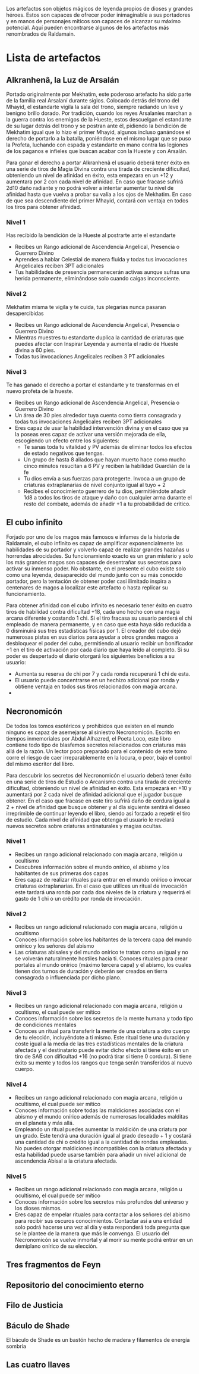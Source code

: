 Los artefactos son objetos mágicos de leyenda propios de dioses y grandes héroes. Estos son capaces de ofrecer poder inimaginable a sus portadores y en manos de personajes míticos son capaces de alcanzar su máximo potencial. Aquí pueden encontrarse algunos de los artefactos más renombrados de Raldamain.

# Lista de artefactos

## Alkranhenâ, la Luz de Arsalán 

Portado originalmente por Mekhatim, este poderoso artefacto ha sido parte de la familia real Arsalaní durante siglos. Colocado detrás del trono del Mhayid, el estandarte vigila la sala del trono, siempre radiando un leve y benigno brillo dorado. Por tradición, cuando los reyes Arsalaníes marchan a la guerra contra los  enemigos de la Hueste, estos descuelgan el estandarte de su lugar detrás del trono y se postran ante él,  pidiendo la bendición de Mekhatim igual que lo hizo el primer Mhayid, algunos incluso ganándose el derecho de portarlo a la batalla, poniéndose en el mismo lugar que se puso la Profeta, luchando con espada y estandarte en mano contra las legiones de los paganos e infieles que buscan acabar con la Hueste y con Arsalán. 

Para ganar el derecho a portar Alkranhenâ el usuario deberá tener éxito en una serie de tiros de Magia Divina contra una tirada de creciente dificultad, obteniendo un nivel de afinidad en éxito, esta empezara en un +12 y aumentara por 2 con cada nivel de afinidad. En caso que fracase sufrirá 2d10 daño radiante y no podrá volver a intentar aumentar tu nivel de afinidad hasta que vuelva a probar su valía a los ojos de Mekhatim. En caso de que sea descendiente del primer Mhayid, contará con ventaja en todos los tiros para obtener afinidad.

### Nivel 1 

Has recibido la bendición de la Hueste al postrarte ante el estandarte 

- Recibes un Rango adicional de Ascendencia Angelical, Presencia o Guerrero Divino 
- Aprendes a hablar Celestial de manera fluida y todas tus invocaciones Angelicales reciben 3PT adicionales 
- Tus habilidades de presencia permanecerán activas aunque sufras una herida permanente, eliminándose solo cuando caigas inconsciente.

### Nivel 2 

Mekhatim misma te vigila y te cuida, tus plegarias nunca pasaran desapercibidas 

- Recibes un Rango adicional de Ascendencia Angelical, Presencia o Guerrero Divino
- Mientras muestres tu estandarte duplica la cantidad de criaturas que puedes afectar con Inspirar Leyenda y aumenta el radio de Hueste divina a 60 pies.
- Todas tus invocaciones Angelicales reciben 3 PT adicionales 

### Nivel 3 

Te has ganado el derecho a portar el estandarte y te transformas en el nuevo profeta de la hueste.

- Recibes un Rango adicional de Ascendencia Angelical, Presencia o Guerrero Divino 
- Un área de 30 pies alrededor tuya cuenta como tierra consagrada y todas tus invocaciones Angelicales reciben 3PT adicionales
- Eres capaz de usar la habilidad intervención divina y en el caso que ya la poseas eres capaz de activar una versión mejorada de ella, escogiendo un efecto entre los siguientes:
  - Te sanas toda tu vitalidad y PV además de eliminar todos los efectos de estado negativos que tengas.  
  - Un grupo de hasta 8 aliados que hayan muerto hace como mucho cinco minutos resucitan a 6 PV y reciben la habilidad Guardián de la fe 
  - Tu dios envía a sus fuerzas para protegerte. Invoca a un grupo de criaturas extraplanarias de nivel conjunto igual al tuyo + 2  
  - Recibes el conocimiento guerrero de tu dios, permitiéndote añadir 1d8 a todos los tiros de ataque y daño con cualquier arma durante el resto del combate, además de añadir +1 a tu probabilidad de critico. 

## El cubo infinito

Forjado por uno de los magos más famosos e infames de la historia de Raldamain, el cubo infinito es capaz de amplificar exponencialmente las habilidades de su portador y volverlo capaz de realizar grandes hazañas u horrendas atrocidades. Su funcionamiento exacto es un gran misterio y solo los más grandes magos son capaces de desentrañar sus secretos para activar su inmenso poder. No obstante, en el presente el cubo existe solo como una leyenda, desaparecido del mundo junto con su más conocido portador, pero la tentación de obtener poder casi ilimitado inspira a centenares de magos a localizar este artefacto o hasta replicar su funcionamiento.

Para obtener afinidad con el cubo infinito es necesario tener éxito en cuatro tiros de habilidad contra dificultad +18, cada uno hecho con una magia arcana diferente y costando 1 chi. Si el tiro fracasa su usuario perderá el chi empleado de manera permanente, y en caso que esta haya sido reducida a 0 disminuirá sus tres estadísticas físicas por 1. El creador del cubo dejó numerosas pistas en sus diarios para ayudar a otros grandes magos a desbloquear el poder del cubo, permitiendo al usuario recibir un bonificador +1 en el tiro de activación por cada diario que haya leído al completo. Si su poder es despertado el diario otorgará los siguientes beneficios a su usuario:

- Aumenta su reserva de chi por 7 y cada ronda recuperará 1 chi de esta.
- El usuario puede concentrarse en un hechizo adicional por ronda y obtiene ventaja en todos sus tiros relacionados con magia arcana.
- 

## Necronomicón

De todos los tomos esotéricos y prohibidos que existen en el mundo ninguno es capaz de asemejarse al siniestro Necronomicón. Escrito en tiempos inmemoriales por Abdul Alhazred, el Poeta Loco, este libro contiene todo tipo de blasfemos secretos relacionados con criaturas más allá de la razón. Un lector poco preparado para el contenido de este tomo corre el riesgo de caer irreparablemente en la locura, o peor, bajo el control del mismo escritor del libro. 

Para descubrir los secretos del Necronomicón el usuario deberá tener éxito en una serie de tiros de Estudio o Arcanismo contra una tirada de creciente dificultad, obteniendo un nivel de afinidad en éxito. Esta empezará en +10 y aumentará por 2 cada nivel de afinidad adicional que el jugador busque obtener. En el caso que fracase en este tiro sufrirá daño de cordura igual a 2 + nivel de afinidad que busque obtener y al día siguiente sentirá el deseo irreprimible de continuar leyendo el libro, siendo así forzado a repetir el tiro de estudio. Cada nivel de afinidad que obtenga el usuario le revelará nuevos secretos sobre criaturas antinaturales y magias ocultas.

### Nivel 1

- Recibes un rango adicional relacionado con magia arcana, religión u ocultismo
- Descubres información sobre el mundo onírico, el abismo y los habitantes de sus primeras dos capas
- Eres capaz de realizar rituales para entrar en el mundo onírico o invocar criaturas extraplanarias. En el caso que utilices un ritual de invocación este tardará una ronda por cada dos niveles de la criatura y requerirá el gasto de 1 chi o un crédito por ronda de invocación. 

### Nivel 2

- Recibes un rango adicional relacionado con magia arcana, religión u ocultismo
- Conoces información sobre los habitantes de la tercera capa del mundo onírico y los señores del abismo
- Las criaturas abisales y del mundo onírico te tratan como un igual y no se volverán naturalmente hostiles hacia ti. Conoces rituales para crear portales al mundo onírico (máximo tercera capa) y el abismo, los cuales tienen dos turnos de duración y deberán ser creados en tierra consagrada o influenciada por dicho plano. 

### Nivel 3

- Recibes un rango adicional relacionado con magia arcana, religión u ocultismo, el cual puede ser mítico
- Conoces información sobre los secretos de la mente humana y todo tipo de condiciones mentales
- Conoces un ritual para transferir la mente de una criatura a otro cuerpo de tu elección, incluyéndote a ti mismo. Este ritual tiene una duración y coste igual a la media de las tres estadísticas mentales de la criatura afectada y el destinatario puede evitar dicho efecto si tiene éxito en un tiro de SAB con dificultad +16 (no podrá tirar si tiene 0 cordura). Si tiene éxito su mente y todos los rangos que tenga serán transferidos al nuevo cuerpo.

### Nivel 4

- Recibes un rango adicional relacionado con magia arcana, religión u ocultismo, el cual puede ser mítico
- Conoces información sobre todas las maldiciones asociadas con el abismo y el mundo onírico además de numerosas localidades malditas en el planeta y más allá.
- Empleando un ritual puedes aumentar la maldición de una criatura por un grado. Este tendrá una duración igual al grado deseado + 1 y costará una cantidad de chi o crédito igual a la cantidad de rondas empleadas. No puedes otorgar maldiciones incompatibles con la criatura afectada y esta habilidad puede usarse también para añadir un nivel adicional de ascendencia Abisal a la criatura afectada.

### Nivel 5

- Recibes un rango adicional relacionado con magia arcana, religión  u ocultismo, el cual puede ser mítico
- Conoces información sobre los secretos más profundos del universo y los dioses mismos.
- Eres capaz de empelar rituales para contactar a los señores del abismo para recibir sus oscuros conocimientos. Contactar así a una entidad solo podrá hacerse una vez al día y esta responderá toda pregunta que se le plantee de la manera que más le convenga. El usuario del Necronomicón se vuelve inmortal y al morir su mente podrá entrar en un demiplano onírico de su elección.

## Tres fragmentos de Feyn

## Repositorio del conocimiento eterno

## Filo de Justicia

## Báculo de Shade

El báculo de Shade es un bastón hecho de madera y filamentos de energía sombría

## Las cuatro llaves